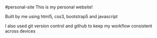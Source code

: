 ﻿#personal-site
This is my personal website!

Built by me using html5, css3, bootstrap5 and javascript

I also used git version control and github to keep my workflow consistent across devices
